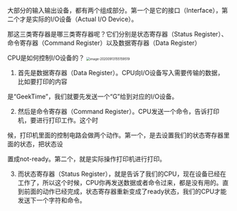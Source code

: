 ⼤部分的输⼊输出设备，都有两个组成部分。第⼀个是它的接⼝（Interface），第⼆个才是实际的I/O设备（Actual I/O Device）。



那这三类寄存器是哪三类寄存器呢？它们分别是状态寄存器（Status Register）、 命令寄存器（Command Register）以及数据寄存器（Data Register）

CPU是如何控制I/O设备的？
<img src="/Users/wangfusheng/Library/Application Support/typora-user-images/image-20200913155159519.png" alt="image-20200913155159519" style="zoom:50%;" />

1. ⾸先是数据寄存器（Data Register）。CPU向I/O设备写⼊需要传输的数据，⽐如要打印的内容 

是“GeekTime”，我们就要先发送⼀个“G”给到对应的I/O设备。 

2. 然后是命令寄存器（Command Register）。CPU发送⼀个命令，告诉打印机，要进⾏打印⼯作。这个时 

候，打印机⾥⾯的控制电路会做两个动作。第⼀个，是去设置我们的状态寄存器⾥⾯的状态，把状态设 

置成not-ready。第⼆个，就是实际操作打印机进⾏打印。 

3. ⽽状态寄存器（Status Register），就是告诉了我们的CPU，现在设备已经在⼯作了，所以这个时候，CPU你再发送数据或者命令过来，都是没有⽤的。直到前⾯的动作已经完成，状态寄存器重新变成了ready状态，我们的CPU才能发送下⼀个字符和命令。 

